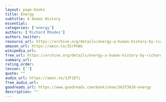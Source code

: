```yaml
---
layout: page-books
title: Energy
subtitle: A Human History 
essential: 
categories: ['energy']
authors: ['Richard Rhodes']
authors_twitter: 
resource_url: https://archive.org/details/energy-a-human-history-by-richard-rhodes-z-lib.org/
amazon_url: https://amzn.to/3SrPnWe
wikipedia_url: 
free_url: https://archive.org/details/energy-a-human-history-by-richard-rhodes-z-lib.org/
summary_url: 
rating_order: 
lesson: ['']
quote: ""
audio_url: https://amzn.to/3JF1ETi
free_audio_url: 
goodreads_url: https://www.goodreads.com/book/show/36373616-energy
description: ""
---
```


